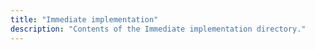 ```yaml
---
title: "Immediate implementation"
description: "Contents of the Immediate implementation directory."
---
```

